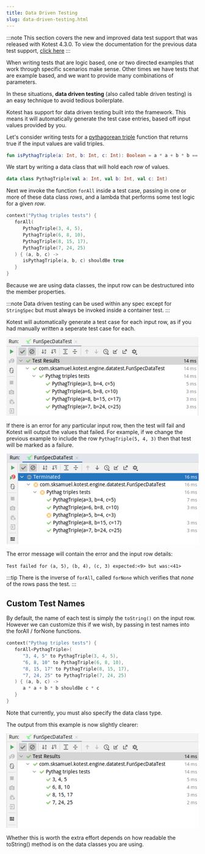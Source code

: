 ```yaml
---
title: Data Driven Testing
slug: data-driven-testing.html
---
```



:::note
This section covers the new and improved data test support that was released with Kotest 4.3.0. To view the
documentation for the previous data test support, [click here](data_driven_testing_4.2.0.md)
:::

When writing tests that are logic based, one or two directed examples that work through specific scenarios make sense.
Other times we have tests that are example based, and we want to provide many combinations of parameters.

In these situations, **data driven testing** (also called table driven testing) is an easy technique to avoid tedious
boilerplate.

Kotest has support for data driven testing built into the framework. This means it will automatically generate the test
case entries, based off input values provided by you.

Let's consider writing tests for a [pythagorean triple](https://en.wikipedia.org/wiki/Pythagorean_triple) function that
returns true if the input values are valid triples.

```kotlin
fun isPythagTriple(a: Int, b: Int, c: Int): Boolean = a * a + b * b == c * c
```

We start by writing a data class that will hold each _row_ of values.

```kotlin
data class PythagTriple(val a: Int, val b: Int, val c: Int)
```

Next we invoke the function `forAll` inside a test case, passing in one or more of these data class _rows_, and a lambda
that performs some test logic for a given _row_.

```kotlin
context("Pythag triples tests") {
   forAll(
      PythagTriple(3, 4, 5),
      PythagTriple(6, 8, 10),
      PythagTriple(8, 15, 17),
      PythagTriple(7, 24, 25)
   ) { (a, b, c) ->
      isPythagTriple(a, b, c) shouldBe true
   }
}
```

Because we are using data classes, the input row can be destructured into the member properties.

:::note
Data driven testing can be used within any spec except for `StringSpec` but must always be invoked inside a container test.
:::

Kotest will automatically generate a test case for each input row, as if you had manually written a seperate test case
for each.

![data test example output](../images/datatest1.png)

If there is an error for any particular input row, then the test will fail and Kotest will output the values that
failed. For example, if we change the previous example to include the row `PythagTriple(5, 4, 3)`
then that test will be marked as a failure.

![data test example output](../images/datatest2.png)

The error message will contain the error and the input row details:

`Test failed for (a, 5), (b, 4), (c, 3) expected:<9> but was:<41>`

:::tip
There is the inverse of `forAll`, called `forNone` which verifies that _none_ of the rows pass the test.
:::

## Custom Test Names

By default, the name of each test is simply the `toString()` on the input row. However we can customize this if we wish,
by passing in test names into the forAll / forNone functions.

```kotlin
context("Pythag triples tests") {
   forAll<PythagTriple>(
      "3, 4, 5" to PythagTriple(3, 4, 5),
      "6, 8, 10" to PythagTriple(6, 8, 10),
      "8, 15, 17" to PythagTriple(8, 15, 17),
      "7, 24, 25" to PythagTriple(7, 24, 25)
   ) { (a, b, c) ->
      a * a + b * b shouldBe c * c
   }
}
```

Note that currently, you must also specify the data class type.

The output from this example is now slightly clearer:

![data test example output](../images/datatest3.png)

Whether this is worth the extra effort depends on how readable the toString() method is on the data classes you are
using.
